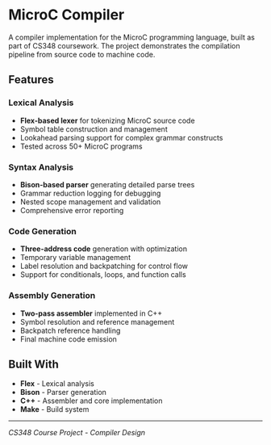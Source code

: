 # MicroC Compiler

A compiler implementation for the MicroC programming language, built as part of CS348 coursework. The project demonstrates the compilation pipeline from source code to machine code.

## Features

### Lexical Analysis

- **Flex-based lexer** for tokenizing MicroC source code
- Symbol table construction and management
- Lookahead parsing support for complex grammar constructs
- Tested across 50+ MicroC programs

### Syntax Analysis

- **Bison-based parser** generating detailed parse trees
- Grammar reduction logging for debugging
- Nested scope management and validation
- Comprehensive error reporting

### Code Generation

- **Three-address code** generation with optimization
- Temporary variable management
- Label resolution and backpatching for control flow
- Support for conditionals, loops, and function calls

### Assembly Generation

- **Two-pass assembler** implemented in C++
- Symbol resolution and reference management
- Backpatch reference handling
- Final machine code emission

## Built With

- **Flex** - Lexical analysis
- **Bison** - Parser generation
- **C++** - Assembler and core implementation
- **Make** - Build system

---

_CS348 Course Project - Compiler Design_

